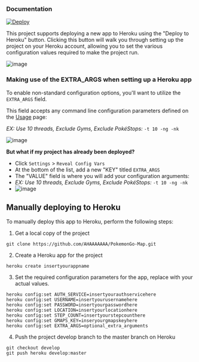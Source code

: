 ### Documentation

[![Deploy](https://www.herokucdn.com/deploy/button.png)](https://dashboard.heroku.com/new?button-url=https://github.com/AHAAAAAAA/PokemonGo-Map/tree/develop&template=https://github.com/AHAAAAAAA/PokemonGo-Map/tree/develop)

This project supports deploying a new app to Heroku using the "Deploy to Heroku" button.  Clicking this button will walk you through setting up the project on your Heroku account, allowing you to set the various configuration values required to make the project run.

![image](https://cloud.githubusercontent.com/assets/308007/17201401/06dece7c-545c-11e6-9918-649ed7395638.png)

### Making use of the EXTRA_ARGS when setting up a Heroku app

To enable non-standard configuration options, you'll want to utilize the `EXTRA_ARGS` field.

This field accepts any command line configuration parameters defined on the [Usage](Usage.md) page:

*EX: Use 10 threads, Exclude Gyms, Exclude PokéStops:* `-t 10 -ng -nk`

![image](https://cloud.githubusercontent.com/assets/308007/17201420/3dc7d5dc-545c-11e6-97fb-37a08c706747.png)

**But what if my project has already been deployed?**
  * Click `Settings` > `Reveal Config Vars`
  * At the bottom of the list, add a new "KEY" titled `EXTRA_ARGS`
  * The "VALUE" field is where you will add your configuration arguments:
  * *EX: Use 10 threads, Exclude Gyms, Exclude PokéStops:* `-t 10 -ng -nk`
  * ![image](https://cloud.githubusercontent.com/assets/308007/17201196/5700ac2e-545a-11e6-8ae8-dd2f3b602933.png)

## Manually deploying to Heroku

To manually deploy this app to Heroku, perform the following steps:

1. Get a local copy of the project

  `git clone https://github.com/AHAAAAAAA/PokemonGo-Map.git`

2. Create a Heroku app for the project

  `heroku create insertyourappname`

3. Set the required configuration parameters for the app, replace with your actual values.

  ```
  heroku config:set AUTH_SERVICE=insertyourauthservicehere
  heroku config:set USERNAME=insertyourusernamehere
  heroku config:set PASSWORD=insertyourpasswordhere
  heroku config:set LOCATION=insertyourlocationhere
  heroku config:set STEP_COUNT=insertyourstepcounthere
  heroku config:set GMAPS_KEY=inseryourgmapskeyhere
  heroku config:set EXTRA_ARGS=optional_extra_arguments
  ```

4. Push the project develop branch to the master branch on Heroku

  ```
  git checkout develop
  git push heroku develop:master
  ```
